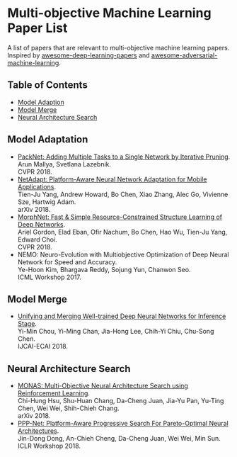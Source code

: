 # Multi-objective Machine Learning Paper List

A list of papers that are relevant to multi-objective machine learning papers. Inspired by
[awesome-deep-learning-papers](https://github.com/terryum/awesome-deep-learning-papers) and 
[awesome-adversarial-machine-learning](https://github.com/yenchenlin/awesome-adversarial-machine-learning).

## Table of Contents

 * [Model Adaption](#model-adaption)
 * [Model Merge](#model-merge)
 * [Neural Architecture Search](#neural-architecture-search)

## Model Adaptation
 
 * [PackNet: Adding Multiple Tasks to a Single Network by Iterative Pruning](https://arxiv.org/pdf/1711.05769.pdf).  
   Arun Mallya, Svetlana Lazebnik.  
   CVPR 2018.
 * [NetAdapt: Platform-Aware Neural Network Adaptation for Mobile Applications](https://arxiv.org/pdf/1804.03230.pdf).  
   Tien-Ju Yang, Andrew Howard, Bo Chen, Xiao Zhang, Alec Go, Vivienne Sze, Hartwig Adam.  
   arXiv 2018.
 * [MorphNet: Fast & Simple Resource-Constrained Structure Learning of Deep Networks](https://arxiv.org/pdf/1711.06798.pdf).  
   Ariel Gordon, Elad Eban, Ofir Nachum, Bo Chen, Hao Wu, Tien-Ju Yang, Edward Choi.  
   CVPR 2018.
 * NEMO: Neuro-Evolution with Multiobjective Optimization of Deep Neural Network for Speed and Accuracy.  
   Ye-Hoon Kim, Bhargava Reddy, Sojung Yun, Chanwon Seo.  
   ICML Workshop 2017.

## Model Merge

 * [Unifying and Merging Well-trained Deep Neural Networks for Inference Stage](https://arxiv.org/pdf/1805.04980.pdf).  
   Yi-Min Chou, Yi-Ming Chan, Jia-Hong Lee, Chih-Yi Chiu, Chu-Song Chen.  
   IJCAI-ECAI 2018.

## Neural Architecture Search 

 * [MONAS: Multi-Objective Neural Architecture Search using Reinforcement Learning](https://arxiv.org/pdf/1806.10332.pdf).  
   Chi-Hung Hsu, Shu-Huan Chang, Da-Cheng Juan, Jia-Yu Pan, Yu-Ting Chen, Wei Wei, Shih-Chieh Chang.  
   arXiv 2018.
 * [PPP-Net: Platform-Aware Progressive Search For Pareto-Optimal Neural Architectures](https://openreview.net/pdf?id=B1NT3TAIM).  
   Jin-Dong Dong, An-Chieh Cheng, Da-Cheng Juan, Wei Wei, Min Sun.  
   ICLR Workshop 2018.
